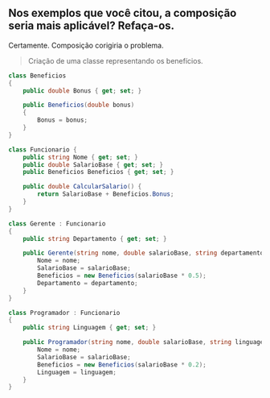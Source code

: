 ## Nos exemplos que você citou, a composição seria mais aplicável? Refaça-os.


Certamente. Composição corigiria o problema.

> Criação de uma classe representando os benefícios.
```cs
class Beneficios
{
    public double Bonus { get; set; }

    public Beneficios(double bonus)
    {
        Bonus = bonus;
    }
}
```

```cs
class Funcionario {
    public string Nome { get; set; }
    public double SalarioBase { get; set; }
    public Beneficios Beneficios { get; set; }

    public double CalcularSalario() {
        return SalarioBase + Beneficios.Bonus;
    }
}
```

```cs
class Gerente : Funcionario
{
    public string Departamento { get; set; }

    public Gerente(string nome, double salarioBase, string departamento) {
        Nome = nome;
        SalarioBase = salarioBase;
        Beneficios = new Beneficios(salarioBase * 0.5);
        Departamento = departamento;
    }
}
```

```cs
class Programador : Funcionario
{
    public string Linguagem { get; set; }

    public Programador(string nome, double salarioBase, string linguagem) {
        Nome = nome;
        SalarioBase = salarioBase;
        Beneficios = new Beneficios(salarioBase * 0.2);
        Linguagem = linguagem;
    }
}
```